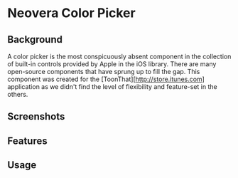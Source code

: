 Neovera Color Picker
====================

Background
----------

A color picker is the most conspicuously absent component in the collection of built-in controls provided by Apple in the iOS library. There are many open-source components that have sprung up to fill the gap. This component was created for the [ToonThat][http://store.itunes.com] application as we didn't find the level of flexibility and feature-set in the others.

Screenshots
-------




Features
-------



Usage
-----
